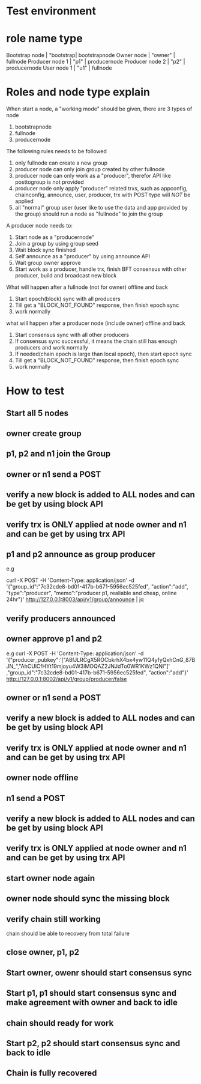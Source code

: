 # Test environment

role                  name      type
================================================
Bootstrap node      | "bootstrap| bootstrapnode
Owner node          | "owner"   | fullnode
Producer node 1     | "p1"      | producernode
Producer node 2     | "p2"      | producernode
User node 1         | "u1"      | fullnode

# Roles and node type explain

When start a node, a "working mode" should be given, there are 3 types of node
1. bootstrapnode
2. fullnode
3. producernode 

The following rules needs to be followed
1. only fullnode can create a new group
2. producer node can only join group created by other fullnode
3. producer node can only work as a "producer", therefor API like posttogroup is not provided
4. producer node only apply "producer" related trxs, such as appconfig, chainconfig, announce, user, producer, trx with POST type will *NOT* be applied
5. all "normal" group user (user like to use the data and app provided by the group) should run a node as "fullnode" to join the group

A producer node needs to:
1. Start node as a "producernode"
2. Join a group by using group seed
3. Wait block sync finished
4. Self announce as a "producer" by using announce API
5. Wait group owner approve
6. Start work as a producer, handle trx, finish BFT consensus with other producer, build and broadcast new block

What will happen after a fullnode (not for owner) offline and back
1. Start epoch(block) sync with all producers
2. Till get a "BLOCK_NOT_FOUND" response, then finish epoch sync
3. work normally

what will happen after a producer node (include owner) offline and back
1. Start consensus sync with all other producers
2. If consensus sync successful, it means the chain still has enough producers and work normally
3. If needed(chain epoch is large than local epoch), then start epoch sync
4. Till get a "BLOCK_NOT_FOUND" response, then finish epoch sync
5. work normally

# How to test

## Start all 5 nodes

## owner create group 

## p1, p2 and n1 join the Group

## owner or n1 send a POST

## verify a new block is added to ALL nodes and can be get by using block API

## verify trx is ONLY applied at node owner and n1 and can be get by using trx API

## p1 and p2 announce as group producer

e.g 

curl -X POST -H 'Content-Type: application/json' -d '{"group_id":"7c32cde8-bd01-417b-b671-5956ec525fed", "action":"add", "type":"producer", "memo":"producer p1, realiable and cheap, online 24hr"}' http://127.0.0.1:8003/api/v1/group/announce | jq

## verify producers announced 

## owner approve p1 and p2

e.g 
 curl -X POST -H 'Content-Type: application/json' -d '{"producer_pubkey":'[\"A8fJLRCgX5ROCbkrhX4bx4yw11Q4yfyQxhCnG_87BJN_\",\"AhCUlCfHYt19mjoyu4W3iMOQAZ2JNJdTo0WR1KWz1QNl\"]' ,"group_id":"7c32cde8-bd01-417b-b671-5956ec525fed", "action":"add"}' http://127.0.0.1:8002/api/v1/group/producer/false

## owner or n1 send a POST

## verify a new block is added to ALL nodes and can be get by using block API

## verify trx is ONLY applied at node owner and n1 and can be get by using trx API

## owner node offline 

## n1 send a POST

## verify a new block is added to ALL nodes and can be get by using block API

## verify trx is ONLY applied at node owner and n1 and can be get by using trx API

## start owner node again

## owner node should sync the missing block

## verify chain still working

chain should be able to recovery from total failure

## close owner, p1, p2

## Start owner, owenr should start consensus sync 

## Start p1,  p1 should start consensus sync and make agreement with owner and back to idle

## chain should ready for work

## Start p2, p2 should start consensus sync and back to idle

## Chain is fully recovered